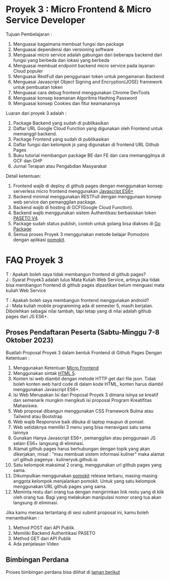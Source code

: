 # Proyek 3 : Micro Frontend & Micro Service Developer

Tujuan Pembelajaran :
1. Menguasai bagaimana membuat fungsi dan package
2. Menguasai dependensi dan versioning software
3. Menguasai micro service adalah gabungan dari beberapa backend dari fungsi yang berbeda dan lokasi yang berbeda
4. Menguasai membuat endpoint backend micro service pada layanan Cloud populer
5. Menguasai RestFull dan penggunaan token untuk pengamanan Backend
6. Menguasai Javascript Object Signing and Encryption(JOSE) framework untuk pembuatan token
7. Menguasai cara debug frontend menggunakan Chrome DevTools
8. Menguasai konsep keamanan Algoritma Hashing Password
9. Menguasai konsep Cookies dan fitur keamanannya

Luaran dari proyek 3 adalah :
1. Package Backend yang sudah di publikasikan
2. Daftar URL Google Cloud Function yang digunakan oleh Frontend untuk memanggil backend.
3. Package Frontend yang sudah di publikasikan
4. Daftar fungsi dan kelompok js yang digunakan di frontend URL Github Pages
5. Buku tutorial membangun package BE dan FE dan cara memanggilnya di GCF dan GHP
6. Jurnal Terapan atau Pengabdian Masyarakat

Detail ketentuan:
1. Frontend wajib di deploy di github pages dengan menggunakan konsep serverless micro frontend menggunakan [Javascript ES6+](https://vanillajskit.github.io/)
2. Backend minimal menggunakan RESTFull dengan menggunaan konsep web service dan pemanggilan package.
3. Backend wajib di hosting di GCF(Google Cloud Function).
4. Backend wajib menggunakan sistem Authentikasi berbasiskan token [PASETO V4](https://github.com/whatsauth/watoken).
5. Package sudah status publish, contoh untuk golang bisa diakses di [Go Package](https://pkg.go.dev/)
6. Semua proses Proyek 3 menggunakan metode belajar Pomodoro dengan aplikasi [pomokit](https://pomokit.github.io/).

# FAQ Proyek 3
T : Apakah boleh saya tidak membangun frontend di github pages?  
J : Syarat Proyek3 adalah lulus Mata Kuliah Web Service, artinya jika tidak bisa membangun frontend di github pages dipastikan belum menguasi mata kuliah Web Service

T : Apakah boleh saya membangun frontend menggunakan android?  
J : Mata kuliah mobile programming ada di semester 5, masih berjalan. Dibolehkan sebagai nilai tambah, tapi tetap yang di nilai adalah github pages dari JS ES6+.

## Proses Pendaftaran Peserta (Sabtu-Minggu 7-8 Oktober 2023)

Buatlah Proposal Proyek 3 dalam bentuk Frontend di Github Pages Dengan Ketentuan :
1. Menggunakan Ketentuan [Micro Frontend](https://vanillajskit.github.io/)
2. Menggunakan sintak [HTML 5](https://www.tutorialspoint.com/html5/index.htm).
3. Konten isi web diambil dengan metode HTTP get dari file json. Tidak boleh konten web hard code di dalam kode HTML, konten harus diambil menggunakan Javascript ES6+.
4. Isi Web Merupakan Isi dari Proposal Proyek 3 dimana isinya se kreatif dan semenarik mungkin mengikuti isi proposal Program Kreatifitas Mahasiswa.
5. Web proposal dibangun menggunakan CSS Framework Bulma atau Tailwind atau Bootstrap
6. Web wajib Responsive baik dibuka di laptop maupun di ponsel.
7. Web setidaknya memiliki 3 menu yang bisa menavigasi satu sama lainnya
8. Gunakan Hanya Javascript ES6+, pemanggilan atau penggunaan JS selain ES6+ langsung di eliminasi. 
9. Alamat github pages harus berhubungan dengan topik yang akan dikerjakan, misal : "mau membuat sistem informasi kuliner" maka alamat url github pagenya : kulineryuk.github.io
10. Satu kelompok maksimal 2 orang, menggunakan url github pages yang sama.
11. Dikumpulkan menggunakan [pomokit](https://pomokit.github.io/) release terbaru, masing-masing anggota kelompok menjalankan pomokit. Untuk yang satu kelompok menggunakan URL github pages yang sama.
12. Meminta restu dari orang tua dengan mengirimkan link restu yang di klik oleh orang tua. Bagi yang melakukan manipulasi nomor orang tua akan langsung di eliminasi. 

Jika kamu merasa tertantang di sesi submit proposal ini, kamu boleh menambahkan :
1. Method POST dari API Publik.
2. Memiliki Backend Authentikasi PASETO
3. Method GET dari API Publik
4. Ada penjelasan Video


## Bimbingan Perdana
Proses bimbingan perdana bisa dilihat di [laman berikut](./perdana)
